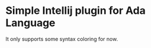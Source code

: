 Simple Intellij plugin for Ada Language
=======================================

It only supports some syntax coloring for now.